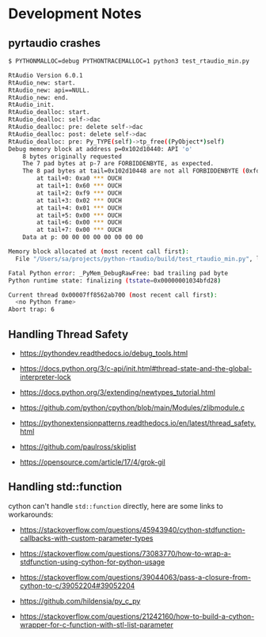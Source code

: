 # Development Notes

## pyrtaudio crashes

```bash
$ PYTHONMALLOC=debug PYTHONTRACEMALLOC=1 python3 test_rtaudio_min.py

RtAudio Version 6.0.1
RtAudio_new: start.
RtAudio_new: api==NULL.
RtAudio_new: end.
RtAudio_init.
RtAudio_dealloc: start.
RtAudio_dealloc: self->dac
RtAudio_dealloc: pre: delete self->dac
RtAudio_dealloc: post: delete self->dac
RtAudio_dealloc: pre: Py_TYPE(self)->tp_free((PyObject*)self)
Debug memory block at address p=0x102d10440: API 'o'
    8 bytes originally requested
    The 7 pad bytes at p-7 are FORBIDDENBYTE, as expected.
    The 8 pad bytes at tail=0x102d10448 are not all FORBIDDENBYTE (0xfd):
        at tail+0: 0xa0 *** OUCH
        at tail+1: 0x60 *** OUCH
        at tail+2: 0xf9 *** OUCH
        at tail+3: 0x02 *** OUCH
        at tail+4: 0x01 *** OUCH
        at tail+5: 0x00 *** OUCH
        at tail+6: 0x00 *** OUCH
        at tail+7: 0x00 *** OUCH
    Data at p: 00 00 00 00 00 00 00 00

Memory block allocated at (most recent call first):
  File "/Users/sa/projects/python-rtaudio/build/test_rtaudio_min.py", line 3

Fatal Python error: _PyMem_DebugRawFree: bad trailing pad byte
Python runtime state: finalizing (tstate=0x00000001034bfd28)

Current thread 0x00007ff8562ab700 (most recent call first):
  <no Python frame>
Abort trap: 6
```




## Handling Thread Safety

- https://pythondev.readthedocs.io/debug_tools.html

- https://docs.python.org/3/c-api/init.html#thread-state-and-the-global-interpreter-lock

- https://docs.python.org/3/extending/newtypes_tutorial.html

- https://github.com/python/cpython/blob/main/Modules/zlibmodule.c

- https://pythonextensionpatterns.readthedocs.io/en/latest/thread_safety.html

- https://github.com/paulross/skiplist

- https://opensource.com/article/17/4/grok-gil


## Handling std::function

cython can't handle `std::function` directly, here are some links to workarounds:

- https://stackoverflow.com/questions/45943940/cython-stdfunction-callbacks-with-custom-parameter-types 

- https://stackoverflow.com/questions/73083770/how-to-wrap-a-stdfunction-using-cython-for-python-usage

- https://stackoverflow.com/questions/39044063/pass-a-closure-from-cython-to-c/39052204#39052204

- https://github.com/hildensia/py_c_py

- https://stackoverflow.com/questions/21242160/how-to-build-a-cython-wrapper-for-c-function-with-stl-list-parameter

